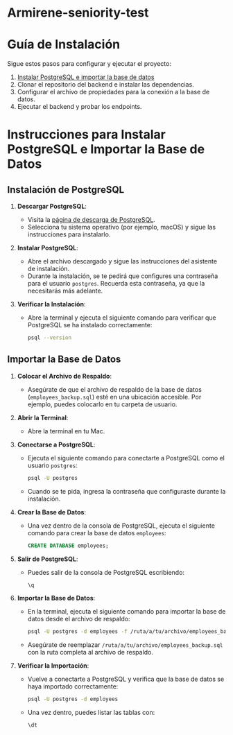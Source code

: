 # Armirene-seniority-test

# Guía de Instalación

Sigue estos pasos para configurar y ejecutar el proyecto:

1. [Instalar PostgreSQL e importar la base de datos](#instalar-postgresql-e-importar-la-base-de-datos)
2. Clonar el repositorio del backend e instalar las dependencias.
3. Configurar el archivo de propiedades para la conexión a la base de datos.
4. Ejecutar el backend y probar los endpoints.

# Instrucciones para Instalar PostgreSQL e Importar la Base de Datos

## Instalación de PostgreSQL

1. **Descargar PostgreSQL**:
   - Visita la [página de descarga de PostgreSQL](https://www.postgresql.org/download/).
   - Selecciona tu sistema operativo (por ejemplo, macOS) y sigue las instrucciones para instalarlo.

2. **Instalar PostgreSQL**:
   - Abre el archivo descargado y sigue las instrucciones del asistente de instalación.
   - Durante la instalación, se te pedirá que configures una contraseña para el usuario `postgres`. Recuerda esta contraseña, ya que la necesitarás más adelante.

3. **Verificar la Instalación**:
   - Abre la terminal y ejecuta el siguiente comando para verificar que PostgreSQL se ha instalado correctamente:
     ```bash
     psql --version
     ```

## Importar la Base de Datos

1. **Colocar el Archivo de Respaldo**:
   - Asegúrate de que el archivo de respaldo de la base de datos (`employees_backup.sql`) esté en una ubicación accesible. Por ejemplo, puedes colocarlo en tu carpeta de usuario.

2. **Abrir la Terminal**:
   - Abre la terminal en tu Mac.

3. **Conectarse a PostgreSQL**:
   - Ejecuta el siguiente comando para conectarte a PostgreSQL como el usuario `postgres`:
     ```bash
     psql -U postgres
     ```
   - Cuando se te pida, ingresa la contraseña que configuraste durante la instalación.

4. **Crear la Base de Datos**:
   - Una vez dentro de la consola de PostgreSQL, ejecuta el siguiente comando para crear la base de datos `employees`:
     ```sql
     CREATE DATABASE employees;
     ```

5. **Salir de PostgreSQL**:
   - Puedes salir de la consola de PostgreSQL escribiendo:
     ```sql
     \q
     ```

6. **Importar la Base de Datos**:
   - En la terminal, ejecuta el siguiente comando para importar la base de datos desde el archivo de respaldo:
     ```bash
     psql -U postgres -d employees -f /ruta/a/tu/archivo/employees_backup.sql
     ```
   - Asegúrate de reemplazar `/ruta/a/tu/archivo/employees_backup.sql` con la ruta completa al archivo de respaldo.

7. **Verificar la Importación**:
   - Vuelve a conectarte a PostgreSQL y verifica que la base de datos se haya importado correctamente:
     ```bash
     psql -U postgres -d employees
     ```
   - Una vez dentro, puedes listar las tablas con:
     ```sql
     \dt
     ```
